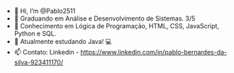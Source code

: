 - 👋 Hi, I’m @Pablo2511
- 👀 Graduando em Análise e Desenvolvimento de Sistemas. 3/5
- 🌱 Conhecimento em Lógica de Programação, HTML, CSS, JavaScript, Python e SQL.
- 💞️ Atualmente estudando Java! 💻
- 📫 Contato: Linkedin - https://www.linkedin.com/in/pablo-bernardes-da-silva-923411170/  

<!---
Pablo2511/Pablo2511 is a ✨ special ✨ repository because its `README.md` (this file) appears on your GitHub profile.
You can click the Preview link to take a look at your changes.
--->
